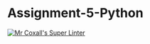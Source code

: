 # Assignment-5-Python

[![Mr Coxall's Super Linter](https://github.com/Assignment-5-Python/workflows/Mr%20Coxall's%20Super%20Linter/badge.svg)](https://github.com/Assignment-5-Python/actions/)
